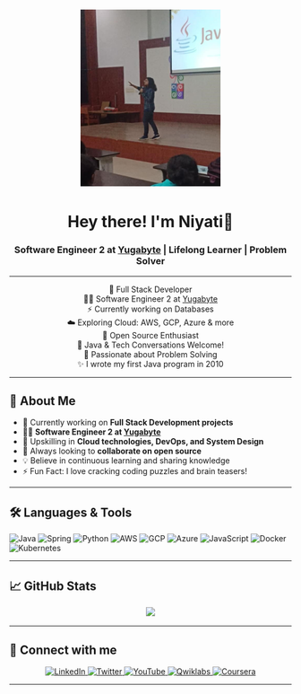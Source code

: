 <h1 align="center">
  <img src="https://github.com/Niyati-Sinha/Niyati-Sinha/blob/main/Java%20Orientation2.jpg" width="250" height="315" alt="Profile banner"/>
  
</h1>

<h1 align="center">Hey there! I'm Niyati👋</h1>
<h3 align="center">Software Engineer 2 at <a href="https://www.yugabyte.com/" target="_blank">Yugabyte</a> | Lifelong Learner | Problem Solver</h3>

---

<p align="center">
  🚀 Full Stack Developer<br>
  👩‍💻 Software Engineer 2 at <a href="https://www.yugabyte.com/" target="_blank">Yugabyte</a><br>
  ⚡ Currently working on Databases <br>
  ☁️ Exploring Cloud: AWS, GCP, Azure & more<br>
  🤝 Open Source Enthusiast<br>
  💬 Java & Tech Conversations Welcome!<br>
  🧩 Passionate about Problem Solving<br>
  ✨ I wrote my first Java program in 2010<br>
</p>

---

## 🌟 About Me

- 🔭 Currently working on **Full Stack Development projects**
- 👩‍💻 **Software Engineer 2 at [Yugabyte](https://www.yugabyte.com/)**
- 🌱 Upskilling in **Cloud technologies, DevOps, and System Design**
- 👯 Always looking to **collaborate on open source**
- 💡 Believe in continuous learning and sharing knowledge
- ⚡ Fun Fact: I love cracking coding puzzles and brain teasers!

---

## 🛠️ Languages & Tools

![Java](https://img.shields.io/badge/Java-ED8B00?style=for-the-badge&logo=java&logoColor=white)
![Spring](https://img.shields.io/badge/Spring-6DB33F?style=for-the-badge&logo=spring&logoColor=white)
![Python](https://img.shields.io/badge/Python-3776AB?style=for-the-badge&logo=python&logoColor=white)
![AWS](https://img.shields.io/badge/AWS-232F3E?style=for-the-badge&logo=amazon-aws&logoColor=white)
![GCP](https://img.shields.io/badge/GCP-4285F4?style=for-the-badge&logo=google-cloud&logoColor=white)
![Azure](https://img.shields.io/badge/Azure-0078D4?style=for-the-badge&logo=microsoft-azure&logoColor=white)
![JavaScript](https://img.shields.io/badge/JavaScript-F7DF1E?style=for-the-badge&logo=javascript&logoColor=black)
![Docker](https://img.shields.io/badge/Docker-2496ED?style=for-the-badge&logo=docker&logoColor=white)
![Kubernetes](https://img.shields.io/badge/Kubernetes-326CE5?style=for-the-badge&logo=kubernetes&logoColor=white)

---

## 📈 GitHub Stats

<p align="center">
  <img src="https://github-readme-stats.vercel.app/api/top-langs/?username=NiyatiSinha-yb&theme=tokyonight&layout=compact"/>
</p>

<!--
<p align="center">
  <img src="https://github-readme-stats.vercel.app/api?username=NiyatiSinha-yb&count_private=true&show_icons=true&theme=radical&hide=issues"/>
</p>
-->


---

## 🤝 Connect with me

<p align="center">
  <a href="https://www.linkedin.com/in/niyati-sinha" target="_blank">
    <img src="https://cdn.jsdelivr.net/gh/devicons/devicon/icons/linkedin/linkedin-original.svg" alt="LinkedIn" height="40"/>
  </a>
  <a href="https://twitter.com/sinha_niyati" target="_blank">
    <img src="https://cdn.jsdelivr.net/gh/devicons/devicon/icons/twitter/twitter-original.svg" alt="Twitter" height="40"/>
  </a>
  <a href="https://www.youtube.com/c/CODEART" target="_blank">
    <img src="https://cdn.jsdelivr.net/gh/devicons/devicon/icons/youtube/youtube-original.svg" alt="YouTube" height="40"/>
  </a>
  <a href="https://google.qwiklabs.com/public_profiles/290efd22-fc19-49c7-8921-9ba5c180c66b" target="_blank">
    <img src="https://img.icons8.com/color/48/000000/google-cloud-platform.png" alt="Qwiklabs" height="40"/>
  </a>
  <a href="https://www.coursera.org/user/7353cd216a95a158672f69649880cc4f" target="_blank">
    <img src="https://avatars.githubusercontent.com/u/3431047?s=200&v=4" alt="Coursera" height="40"/>
  </a>
  <!-- Add your Medium or Blog link here if you want -->
</p>

---

<!--
**Niyati-Sinha/Niyati-Sinha** is a ✨ special ✨ repository because its `README.md` appears on your GitHub profile.
-->
